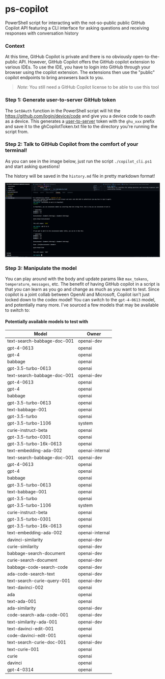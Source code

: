 # ps-copilot
PowerShell script for interacting with the not-so-public public GitHub Copilot API featuring a CLI interface for asking questions and receiving responses with conversation history

### Context
At this time, GitHub Copilot is private and there is no obviously open-to-the-public API. However, GitHub Copilot offers the GitHub copilot extension to various IDEs. To use the IDE, you have to login into GitHub through your browser using the copilot extension. The extensions then use the "public" copilot endpoints to bring answsers back to you. 

>_Note:_ You still need a GitHub Copilot license to be able to use this tool


### Step 1: Generate user-to-server GitHub token
The `SetOAuth` function in the PowerShell script will hit the https://github.com/login/device/code and give you a device code to oauth as a device. This generates a [user-to-server](https://docs.github.com/en/apps/creating-github-apps/authenticating-with-a-github-app/authenticating-with-a-github-app-on-behalf-of-a-user) token with the `ghu_xxx` prefix and save it to the ghCopilotToken.txt file to the directory you're running the script from. 

### Step 2: Talk to GitHub Copilot from the comfort of your terminal!
As you can see in the image below, just run the script `./copilot_cli.ps1` and start asking questions! 

The history will be saved in the `history.md` file in pretty markdown format!

![demo](https://github.com/MudraR/ps-copilot/blob/main/demo_output/demo.png)

### Step 3: Manipulate the model
You can play around with the body and update params like `max_tokens`, `temperature`, `messages`, etc. The benefit of having GitHub copilot in a script is that you can learn as you go and change as much as you want to test. Since copilot is a joint collab between OpenAI and Microsoft, Copilot isn't just locked down to the codex model! You can switch to the `gpt-4-0613` model, and potentially many more. I've sourced a few models that may be available to switch to:

#### Potentially available models to test with

| Model                          | Owner        |
|-----------------------------|-----------------|
| text-search-babbage-doc-001 | openai-dev      |
| gpt-4-0613                  | openai          |
| gpt-4                       | openai          |
| babbage                     | openai          |
| gpt-3.5-turbo-0613          | openai          |
| text-search-babbage-doc-001 | openai-dev      |
| gpt-4-0613                  | openai          |
| gpt-4                       | openai          |
| babbage                     | openai          |
| gpt-3.5-turbo-0613          | openai          |
| text-babbage-001            | openai          |
| gpt-3.5-turbo               | openai          |
| gpt-3.5-turbo-1106          | system          |
| curie-instruct-beta         | openai          |
| gpt-3.5-turbo-0301          | openai          |
| gpt-3.5-turbo-16k-0613      | openai          |
| text-embedding-ada-002      | openai-internal |
| text-search-babbage-doc-001 | openai-dev      |
| gpt-4-0613                  | openai          |
| gpt-4                       | openai          |
| babbage                     | openai          |
| gpt-3.5-turbo-0613          | openai          |
| text-babbage-001            | openai          |
| gpt-3.5-turbo               | openai          |
| gpt-3.5-turbo-1106          | system          |
| curie-instruct-beta         | openai          |
| gpt-3.5-turbo-0301          | openai          |
| gpt-3.5-turbo-16k-0613      | openai          |
| text-embedding-ada-002      | openai-internal |
| davinci-similarity          | openai-dev      |
| curie-similarity            | openai-dev      |
| babbage-search-document     | openai-dev      |
| curie-search-document       | openai-dev      |
| babbage-code-search-code    | openai-dev      |
| ada-code-search-text        | openai-dev      |
| text-search-curie-query-001 | openai-dev      |
| text-davinci-002            | openai          |
| ada                         | openai          |
| text-ada-001                | openai          |
| ada-similarity              | openai-dev      |
| code-search-ada-code-001    | openai-dev      |
| text-similarity-ada-001     | openai-dev      |
| text-davinci-edit-001       | openai          |
| code-davinci-edit-001       | openai          |
| text-search-curie-doc-001   | openai-dev      |
| text-curie-001              | openai          |
| curie                       | openai          |
| davinci                     | openai          |
| gpt-4-0314                  | openai          |
